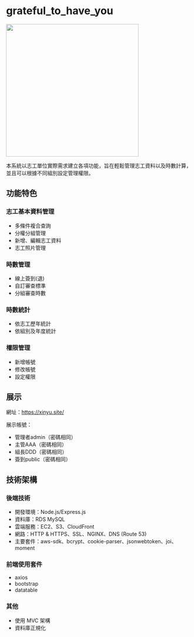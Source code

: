 # grateful_to_have_you
<img width="360"  src="https://user-images.githubusercontent.com/113272096/222933504-c94a3959-6a74-49fe-9092-640ebb3d2088.png">

  
本系統以志工單位實際需求建立各項功能，旨在輕鬆管理志工資料以及時數計算，並且可以根據不同組別設定管理權限。


## 功能特色

### 志工基本資料管理
- 多條件複合查詢
- 分權分組管理
- 新增、編輯志工資料
- 志工照片管理
### 時數管理
- 線上簽到(退)
- 自訂審查標準
- 分組審查時數
### 時數統計
- 依志工歷年統計
- 依組別及年度統計
### 權限管理
- 新增帳號
- 修改帳號
- 設定權限

## 展示
網址：https://xinyu.site/

展示帳號：
- 管理者admin（密碼相同）
- 主管AAA（密碼相同）
- 組長DDD（密碼相同）
- 簽到public（密碼相同）

## 技術架構
### 後端技術
- 開發環境：Node.js/Express.js
- 資料庫：RDS MySQL
- 雲端服務：EC2、S3、CloudFront
- 網路：HTTP & HTTPS、SSL、NGINX、DNS (Route 53)
- 主要套件：aws-sdk、bcrypt、cookie-parser、jsonwebtoken、joi、moment
### 前端使用套件
- axios
- bootstrap
- datatable
### 其他
- 使用 MVC 架構
- 資料庫正規化
